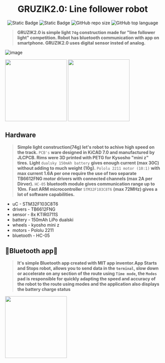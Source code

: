 
<h1 align="center">GRUZIK2.0: Line follower robot </h1>
<div align="center">
  
<img alt="Static Badge" src="https://img.shields.io/badge/uC-STM32F103C8T6-lime"> <img alt="Static Badge" src="https://img.shields.io/badge/Platform-STM32cubeIDE-darkcyan"> <img alt="GitHub repo size" src="https://img.shields.io/github/repo-size/NYDEREK/LineFollower_GRUZIK2.0-light"> <img alt="GitHub top language" src="https://img.shields.io/github/languages/top/NYDEREK/LineFollower_GRUZIK2.0-light"> 

</div>

> **GRUZIK2.0 is simple light `74g` construction made for "line follower light" competition. Robot has bluetooth communication with app on smartphone. GRUZIK2.0 uses digital sensor insted of analog.**

  
![image](https://github.com/NYDEREK/LineFollower_GRUZIK2.0-light/assets/112076828/0cd45245-ee79-4929-86ba-0e2f9b55157a)

<img src="https://github.com/NYDEREK/LineFollower_GRUZIK2.0-light/assets/112076828/fe5838ad-ae66-4651-823d-7fa049178016" width="200"/> <img src="https://github.com/NYDEREK/LineFollower_GRUZIK2.0-light/assets/112076828/e688352e-b9cf-4387-a83c-95ce9aeba8c7" width="200"/> 
## Hardware

> **Simple light construction(74g) let's robot to achive high speed on the track.** 
> `PCB's` **ware designed in KiCAD 7.0 and manufactured by JLCPCB. Rims were 3D printed with PETG for Kysosho "mini z" tires.** 
> **Light** `dualsky 150mAh battery` **gives enough current (max 30C) without adding to much weight (10g).** 
> `Pololu 2211 motor (10:1)` **with max current 1.6A per one require the use of two separate TB6612FNG motor drivers with connected channels (max 2A per Dirver).**
> `HC-05` **bluetooth module gives communication range up to 10m.** 
> **Fast ARM microcontroller** `STM32F103C8T6` **(max 72MHz) gives a lot of software capabilities.** 
* uC - STM32F103C8T6
* drivers - TB6612FNG
* sensor - 8x KTIR0711S
* battery - 150mAh LiPo dualski
* wheels - kyosho mini z
* motors - Pololu 2211
* bluetooth - HC-05
## 📱Bluetooth app📱

> **It's simple Bluetooth app created with MIT app inventor.App Starts and Stops robot, allows you to send data in the `terminal`, slow down or accelerate on any section of the route using `Time mode`, the `Modes` pad is responsible for quickly adapting the speed and accuracy of the robot to the route using modes and the application also displays the battery charge status**

<img src="https://github.com/NYDEREK/LineFollower_GRUZIK2.0-light/assets/112076828/d48b399c-bc57-4186-9c6c-22c4eda7b910" width="200"/>

  
  

